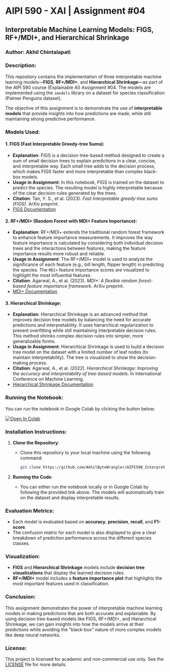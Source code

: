 # AIPI 590 - XAI | Assignment #04

## Interpretable Machine Learning Models: FIGS, RF+/MDI+, and Hierarchical Shrinkage

### Author: Akhil Chintalapati

### Description:
This repository contains the implementation of three interpretable machine learning models—**FIGS**, **RF+/MDI+**, and **Hierarchical Shrinkage**—as part of the AIPI 590 course (Explainable AI) Assignment #04. The models are implemented using the `imodels` library on a dataset for species classification (Palmer Penguins dataset).

The objective of this assignment is to demonstrate the use of **interpretable models** that provide insights into how predictions are made, while still maintaining strong predictive performance.

### Models Used:

#### 1. **FIGS** (Fast Interpretable Greedy-tree Sums):
   - **Explanation**: FIGS is a decision-tree-based method designed to create a sum of small decision trees to explain predictions in a clear, concise, and interpretable way. Each small tree adds to the decision process, which makes FIGS faster and more interpretable than complex black-box models.
   - **Usage in Assignment**: In this notebook, FIGS is trained on the dataset to predict the species. The resulting model is highly interpretable because of the clear decision rules generated by the trees.
   - **Citation**: Tan, Y. S., et al. (2023). *Fast interpretable greedy-tree sums (FIGS)*. ArXiv preprint. 
   - [FIGS Documentation](https://csinva.io/imodels/figs.html)

#### 2. **RF+/MDI+** (Random Forest with MDI+ Feature Importance):
   - **Explanation**: RF+/MDI+ extends the traditional random forest framework to enhance feature importance measurements. It improves the way feature importance is calculated by considering both individual decision trees and the interactions between features, making the feature importance results more robust and reliable.
   - **Usage in Assignment**: The RF+/MDI+ model is used to analyze the significance of each feature (e.g., bill length, flipper length) in predicting the species. The `MDI+` feature importance scores are visualized to highlight the most influential features.
   - **Citation**: Agarwal, A., et al. (2023). *MDI+: A flexible random forest-based feature importance framework*. ArXiv preprint.
   - [MDI+ Documentation](https://csinva.io/imodels/mdi_plus.html)

#### 3. **Hierarchical Shrinkage**:
   - **Explanation**: Hierarchical Shrinkage is an advanced method that improves decision tree models by balancing the need for accurate predictions and interpretability. It uses hierarchical regularization to prevent overfitting while still maintaining interpretable decision rules. This method shrinks complex decision rules into simpler, more generalizable forms.
   - **Usage in Assignment**: Hierarchical Shrinkage is used to build a decision tree model on the dataset with a limited number of leaf nodes (to maintain interpretability). The tree is visualized to show the decision-making process.
   - **Citation**: Agarwal, A., et al. (2022). *Hierarchical Shrinkage: Improving the accuracy and interpretability of tree-based models*. In International Conference on Machine Learning.
   - [Hierarchical Shrinkage Documentation](https://csinva.io/imodels/shrinkage.html)

### Running the Notebook:
You can run the notebook in Google Colab by clicking the button below:

[![Open In Colab](https://colab.research.google.com/assets/colab-badge.svg)](https://colab.research.google.com/github/AkhilByteWrangler/AIPI590_InterpretableML_Assignment4/blob/main/Interpretable_ML_Models_AIPI590.ipynb)

### Installation Instructions:

1. **Clone the Repository**:
   - Clone this repository to your local machine using the following command:
     ```bash
     git clone https://github.com/AkhilByteWrangler/AIPI590_InterpretableML_Assignment4.git
     ```

2. **Running the Code**:
   - You can either run the notebook locally or in Google Colab by following the provided link above. The models will automatically train on the dataset and display interpretable results.

### Evaluation Metrics:
- Each model is evaluated based on **accuracy**, **precision**, **recall**, and **F1-score**.
- The confusion matrix for each model is also displayed to give a clear breakdown of prediction performance across the different species classes.

### Visualization:
- **FIGS** and **Hierarchical Shrinkage** models include **decision tree visualizations** that display the learned decision rules.
- **RF+/MDI+** model includes a **feature importance plot** that highlights the most important features used in classification.

### Conclusion:
This assignment demonstrates the power of interpretable machine learning models in making predictions that are both accurate and explainable. By using decision tree-based models like FIGS, RF+/MDI+, and Hierarchical Shrinkage, we can gain insights into how the models arrive at their predictions while avoiding the "black-box" nature of more complex models like deep neural networks.

### License:
This project is licensed for academic and non-commercial use only. See the [LICENSE](LICENSE) file for more details.
